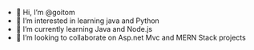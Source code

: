 - 👋 Hi, I’m @goitom
- 👀 I’m interested in learning java and Python  
- 🌱 I’m currently learning Java and Node.js
- 💞️ I’m looking to collaborate on Asp.net Mvc and MERN Stack projects

<!---
goitomGerebtsana/goitomGerebtsana is a ✨ special ✨ repository because its `README.md` (this file) appears on your GitHub profile.
You can click the Preview link to take a look at your changes.
--->
